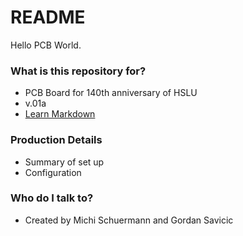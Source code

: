 # README #

Hello PCB World.

### What is this repository for? ###

* PCB Board for 140th anniversary of HSLU
* v.01a
* [Learn Markdown](https://bitbucket.org/tutorials/markdowndemo)

### Production Details ###

* Summary of set up
* Configuration

### Who do I talk to? ###

* Created by Michi Schuermann and Gordan Savicic